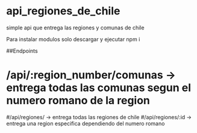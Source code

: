 # api_regiones_de_chile
simple api que entrega las regiones y comunas de chile

Para instalar modulos solo descargar y ejecutar npm i

##Endpoints
# /api/:region_number/comunas -> entrega todas las comunas segun el numero romano de la region
#/api/regiones/ -> entrega todas las regiones de chile
#/api/regiones/:id -> entrega una region especifica dependiendo del numero romano
